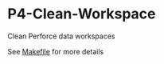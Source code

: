 P4-Clean-Workspace
==================

Clean Perforce data workspaces

See [Makefile](Makefile) for more details